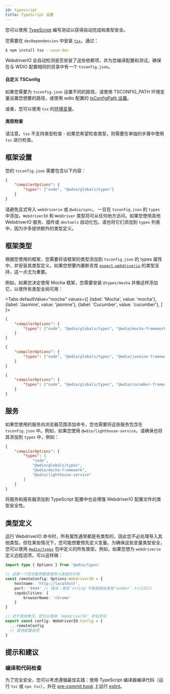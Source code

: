 ```yaml
---
id: typescript
title: TypeScript 设置
---
```


您可以使用 [TypeScript](http://www.typescriptlang.org) 编写测试以获得自动完成和类型安全。

您需要在 `devDependencies` 中安装 [`tsx`](https://github.com/privatenumber/tsx)，通过：

```bash npm2yarn
$ npm install tsx --save-dev
```

WebdriverIO 会自动检测是否安装了这些依赖项，并为您编译配置和测试。确保在与 WDIO 配置相同的目录中有一个 `tsconfig.json`。

#### 自定义 TSConfig

如果您需要为 `tsconfig.json` 设置不同的路径，请使用 TSCONFIG_PATH 环境变量设置您想要的路径，或使用 wdio 配置的 [tsConfigPath 设置](/docs/configurationfile)。

或者，您可以使用 `tsx` 的[环境变量](https://tsx.is/dev-api/node-cli#custom-tsconfig-json-path)。

#### 类型检查

请注意，`tsx` 不支持类型检查 - 如果您希望检查类型，则需要在单独的步骤中使用 `tsc` 进行检查。

## 框架设置

您的 `tsconfig.json` 需要包含以下内容：

```json title="tsconfig.json"
{
    "compilerOptions": {
        "types": ["node", "@wdio/globals/types"]
    }
}
```

请避免显式导入 `webdriverio` 或 `@wdio/sync`。
一旦在 `tsconfig.json` 的 `types` 中添加，`WebdriverIO` 和 `WebDriver` 类型将可从任何地方访问。如果您使用其他 WebdriverIO 服务、插件或 `devtools` 自动化包，请也将它们添加到 `types` 列表中，因为许多提供额外的类型定义。

## 框架类型

根据您使用的框架，您需要将该框架的类型添加到 `tsconfig.json` 的 types 属性中，并安装其类型定义。如果您想要内置断言库 [`expect-webdriverio`](https://www.npmjs.com/package/expect-webdriverio) 的类型支持，这一点尤为重要。

例如，如果您决定使用 Mocha 框架，您需要安装 `@types/mocha` 并像这样添加它，以使所有类型全局可用：

<Tabs
  defaultValue="mocha"
  values={[
    {label: 'Mocha', value: 'mocha'},
    {label: 'Jasmine', value: 'jasmine'},
    {label: 'Cucumber', value: 'cucumber'},
  ]
}>
<TabItem value="mocha">

```json title="tsconfig.json"
{
    "compilerOptions": {
        "types": ["node", "@wdio/globals/types", "@wdio/mocha-framework"]
    }
}
```

</TabItem>
<TabItem value="jasmine">

```json title="tsconfig.json"
{
    "compilerOptions": {
        "types": ["node", "@wdio/globals/types", "@wdio/jasmine-framework"]
    }
}
```

</TabItem>
<TabItem value="cucumber">

```json title="tsconfig.json"
{
    "compilerOptions": {
        "types": ["node", "@wdio/globals/types", "@wdio/cucumber-framework"]
    }
}
```

</TabItem>
</Tabs>

## 服务

如果您使用的服务向浏览器范围添加命令，您也需要将这些服务包含在 `tsconfig.json` 中。例如，如果您使用 `@wdio/lighthouse-service`，请确保也将其添加到 `types` 中，例如：

```json title="tsconfig.json"
{
    "compilerOptions": {
        "types": [
            "node",
            "@wdio/globals/types",
            "@wdio/mocha-framework",
            "@wdio/lighthouse-service"
        ]
    }
}
```

将服务和报告器添加到 TypeScript 配置中也会增强 WebdriverIO 配置文件的类型安全性。

## 类型定义

运行 WebdriverIO 命令时，所有属性通常都是有类型的，因此您不必处理导入其他类型。但在某些情况下，您可能想要预先定义变量。为确保这些变量类型安全，您可以使用 [`@wdio/types`](https://www.npmjs.com/package/@wdio/types) 包中定义的所有类型。例如，如果您想为 `webdriverio` 定义远程选项，可以这样做：

```ts
import type { Options } from '@wdio/types'

// 这是一个您可能想要直接导入类型的示例
const remoteConfig: Options.WebdriverIO = {
    hostname: 'http://localhost',
    port: '4444' // 错误：类型'string'不能赋值给类型'number'.ts(2322)
    capabilities: {
        browserName: 'chrome'
    }
}

// 对于其他情况，您可以使用 `WebdriverIO` 命名空间
export const config: WebdriverIO.Config = {
  ...remoteConfig
  // 其他配置选项
}
```

## 提示和建议

### 编译和代码检查

为了完全安全，您可以考虑遵循最佳实践：使用 TypeScript 编译器编译代码（运行 `tsc` 或 `npx tsc`），并在 [pre-commit hook](https://github.com/typicode/husky) 上运行 [eslint](https://www.npmjs.com/package/@typescript-eslint/eslint-plugin)。